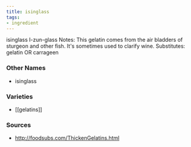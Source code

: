 ```yaml
---
title: isinglass
tags:
- ingredient
---
```

isinglass I-zun-glass Notes: This gelatin comes from the air bladders of sturgeon and other fish. It's sometimes used to clarify wine. Substitutes: gelatin OR carrageen

### Other Names

* isinglass

### Varieties

* [[gelatins]]

### Sources
* http://foodsubs.com/ThickenGelatins.html
